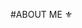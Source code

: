 #ABOUT ME ⚜️

<!--
**jeni523/jeni523** is a ✨ _special_ ✨ repository because its `README.md` (this file) appears on your GitHub profile.

Here are some ideas to get you started:

🔭 I work as an Administrative Assistant and Chemist in the New Orleans Area while studying for my Business Degree.
💬 Ask me about life in the Big Easy! I love New Orleans.
⚡ Fun fact: My dad played professional football before going to college.
🐶 I have a Great Pyrenees/Staffordshire Terrier Mix Puppy named Gooseberry; he weighs 90 pounds already!
🛳️ I started cruising in October 2001. I have been on almost 50 cruises so far. It is my favorite hobby.
👩🏼‍🏫 After Hurricane Katrina, I returned to University to get my degree in Psychology as a means of self-care.
-->
